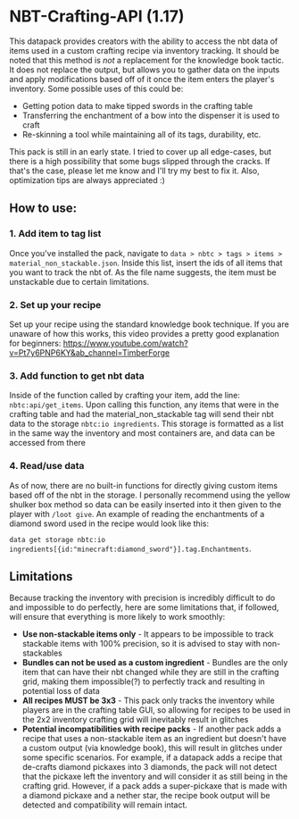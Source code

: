 # NBT-Crafting-API (1.17)
This datapack provides creators with the ability to access the nbt data of items used in a custom crafting recipe via inventory tracking. It should be noted that this method is _not_ a replacement for the knowledge book tactic. It does not replace the output, but allows you to gather data on the inputs and apply modifications based off of it once the item enters the player's inventory. Some possible uses of this could be:
* Getting potion data to make tipped swords in the crafting table
* Transferring the enchantment of a bow into the dispenser it is used to craft
* Re-skinning a tool while maintaining all of its tags, durability, etc.

This pack is still in an early state. I tried to cover up all edge-cases, but there is a high possibility that some bugs slipped through the cracks. If that's the case, please let me know and I'll try my best to fix it. Also, optimization tips are always appreciated :)

## How to use:
### 1. Add item to tag list
Once you've installed the pack, navigate to `data > nbtc > tags > items > material_non_stackable.json`. Inside this list, insert the ids of all items that you want to track the nbt of. As the file name suggests, the item must be unstackable due to certain limitations.
### 2. Set up your recipe
Set up your recipe using the standard knowledge book technique. If you are unaware of how this works, this video provides a pretty good explanation for beginners: https://www.youtube.com/watch?v=Pt7y6PNP6KY&ab_channel=TimberForge
### 3. Add function to get nbt data
Inside of the function called by crafting your item, add the line: `nbtc:api/get_items`. Upon calling this function, any items that were in the crafting table and had the material_non_stackable tag will send their nbt data to the storage `nbtc:io ingredients`. This storage is formatted as a list in the same way the inventory and most containers are, and data can be accessed from there
### 4. Read/use data
As of now, there are no built-in functions for directly giving custom items based off of the nbt in the storage. I personally recommend using the yellow shulker box method so data can be easily inserted into it then given to the player with `/loot give`. An example of reading the enchantments of a diamond sword used in the recipe would look like this:

`data get storage nbtc:io ingredients[{id:"minecraft:diamond_sword"}].tag.Enchantments`.

## Limitations
Because tracking the inventory with precision is incredibly difficult to do and impossible to do perfectly, here are some limitations that, if followed, will ensure that everything is more likely to work smoothly:
* __Use non-stackable items only__ - It appears to be impossible to track stackable items with 100% precision, so it is advised to stay with non-stackables
* __Bundles can not be used as a custom ingredient__ - Bundles are the only item that can have their nbt changed while they are still in the crafting grid, making them impossible(?) to perfectly track and resulting in potential loss of data
* __All recipes MUST be 3x3__ - This pack only tracks the inventory while players are in the crafting table GUI, so allowing for recipes to be used in the 2x2 inventory crafting grid will inevitably result in glitches
* __Potential incompatibilities with recipe packs__ - If another pack adds a recipe that uses a non-stackable item as an ingredient but doesn't have a custom output (via knowledge book), this will result in glitches under some specific scenarios. For example, if a datapack adds a recipe that de-crafts diamond pickaxes into 3 diamonds, the pack will not detect that the pickaxe left the inventory and will consider it as still being in the crafting grid. However, if a pack adds a super-pickaxe that is made with a diamond pickaxe and a nether star, the recipe book output will be detected and compatibility will remain intact.
